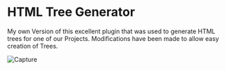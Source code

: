 # HTML Tree Generator
My own Version of this excellent plugin that was used to generate HTML trees for one of our Projects. Modifications have been made to allow easy creation of Trees.


![Capture](https://github.com/lochana-dineth/HTML-Tree-Creator/assets/30839724/85a959b7-99b5-4b54-af3b-490d2fa77685)
